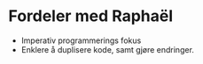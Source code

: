 # Fordeler med Raphaël #

* Imperativ programmerings fokus
* Enklere å duplisere kode, samt gjøre endringer.

